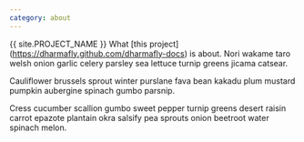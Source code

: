 ```yaml
---
category: about
---
```

&#8291;<span class="project-name">{{ site.PROJECT_NAME }}</span> What [this project] (https://dharmafly.github.com/dharmafly-docs) is about. Nori wakame taro welsh onion garlic celery parsley sea lettuce turnip greens jicama catsear. 

Cauliflower brussels sprout winter purslane fava bean kakadu plum mustard pumpkin aubergine spinach gumbo parsnip. 

Cress cucumber scallion gumbo sweet pepper turnip greens desert raisin carrot epazote plantain okra salsify pea sprouts onion beetroot water spinach melon.

